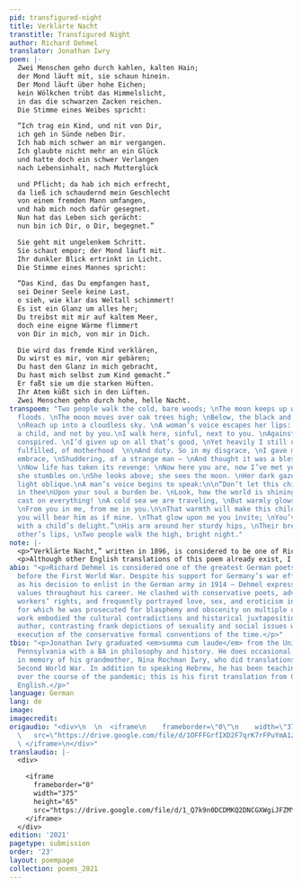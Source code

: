 ```yaml
---
pid: transfigured-night
title: Verklärte Nacht
transtitle: Transfigured Night
author: Richard Dehmel
translator: Jonathan Iwry
poem: |-
  Zwei Menschen gehn durch kahlen, kalten Hain;
  der Mond läuft mit, sie schaun hinein.
  Der Mond läuft über hohe Eichen;
  kein Wölkchen trübt das Himmelslicht,
  in das die schwarzen Zacken reichen.
  Die Stimme eines Weibes spricht:

  “Ich trag ein Kind, und nit von Dir,
  ich geh in Sünde neben Dir.
  Ich hab mich schwer an mir vergangen.
  Ich glaubte nicht mehr an ein Glück
  und hatte doch ein schwer Verlangen
  nach Lebensinhalt, nach Mutterglück

  und Pflicht; da hab ich mich erfrecht,
  da ließ ich schaudernd mein Geschlecht
  von einem fremden Mann umfangen,
  und hab mich noch dafür gesegnet.
  Nun hat das Leben sich gerächt:
  nun bin ich Dir, o Dir, begegnet.”

  Sie geht mit ungelenkem Schritt.
  Sie schaut empor; der Mond läuft mit.
  Ihr dunkler Blick ertrinkt in Licht.
  Die Stimme eines Mannes spricht:

  “Das Kind, das Du empfangen hast,
  sei Deiner Seele keine Last,
  o sieh, wie klar das Weltall schimmert!
  Es ist ein Glanz um alles her;
  Du treibst mit mir auf kaltem Meer,
  doch eine eigne Wärme flimmert
  von Dir in mich, von mir in Dich.

  Die wird das fremde Kind verklären,
  Du wirst es mir, von mir gebären;
  Du hast den Glanz in mich gebracht,
  Du hast mich selbst zum Kind gemacht.”
  Er faßt sie um die starken Hüften.
  Ihr Atem küßt sich in den Lüften.
  Zwei Menschen gehn durch hohe, helle Nacht.
transpoem: "Two people walk the cold, bare woods; \nThe moon keeps up with light that
  floods. \nThe moon moves over oak trees high; \nBelow, the black and jagged tips
  \nReach up into a cloudless sky. \nA woman’s voice escapes her lips: \n\n“I carry
  a child, and not by you.\nI walk here, sinful, next to you. \nAgainst myself I have
  conspired. \nI’d given up on all that’s good, \nYet heavily I still desired\nA life
  fulfilled, of motherhood  \n\nAnd duty. So in my disgrace, \nI gave myself to the
  embrace, \nShuddering, of a strange man — \nAnd thought it was a blessing, too.
  \nNow life has taken its revenge: \nNow here you are, now I’ve met you.”\n\nUncertainly,
  she stumbles on.\nShe looks above; she sees the moon. \nHer dark gaze drowns in
  light oblique.\nA man’s voice begins to speak:\n\n“Don’t let this child conceived
  in thee\nUpon your soul a burden be. \nLook, how the world is shining bright, \nGlory
  cast on everything! \nA cold sea we are traveling, \nBut warmly glows an inner light
  \nFrom you in me, from me in you.\n\nThat warmth will make this child shine,\nAnd
  you will bear him as if mine. \nThat glow upon me you invite; \nYou’ve filled me
  with a child’s delight.”\nHis arm around her sturdy hips, \nTheir breaths upon each
  other’s lips, \nTwo people walk the high, bright night."
note: |-
  <p>“Verklärte Nacht,” written in 1896, is considered to be one of Richard Dehmel’s most memorable works — and in turn inspired Arnold Schoenberg to write one of his most well-known compositions in 1889. The poem depicts a man and woman as they walk through the forest; the woman confesses to carrying another man’s child, the man forgives her and welcomes the coming child as his own, and, in keeping with the poem’s title, the night is “transfigured.”</p>
  <p>Although other English translations of this poem already exist, I wanted to translate the poem in such a way as to preserve its original formal qualities — specifically, its meter and rhyme scheme. The ninth line of the original, in which the female speaker describes her desire to experience motherhood, translates to “I had a heavy longing.” The original word, <em>schwer</em>, which means both “heavy” and “burdensome,” seems to serve as a play on words evoking the notion of pregnancy. The poet appears to use pregnancy as a metaphor for the woman’s burdensome longing to become a mother, describing her longing as a heavy weight she carries. I chose to translate the word to “heavy” to convey both the weight of the speaker’s longing and the physical encumbrance of pregnancy — as in the English phrase “heavy with child.”</p>
abio: "<p>Richard Dehmel is considered one of the greatest German poets of the period
  before the First World War. Despite his support for Germany’s war effort — as well
  as his decision to enlist in the German army in 1914 — Dehmel expressed strong progressive
  values throughout his career. He clashed with conservative poets, advocated for
  workers’ rights, and frequently portrayed love, sex, and eroticism in his poetry,
  for which he was prosecuted for blasphemy and obscenity on multiple occasions. His
  work embodied the cultural contradictions and historical juxtapositions of their
  author, contrasting frank depictions of sexuality and social issues with flawless
  execution of the conservative formal conventions of the time.</p>"
tbio: "<p>Jonathan Iwry graduated <em>summa cum laude</em> from the University of
  Pennsylvania with a BA in philosophy and history. He does occasional translations
  in memory of his grandmother, Nina Rochman Iwry, who did translations before the
  Second World War. In addition to speaking Hebrew, he has been teaching himself German
  over the course of the pandemic; this is his first translation from German into
  English.</p>"
language: German
lang: de
image:
imagecredit:
origaudio: "<div>\n  \n  <iframe\n    frameborder=\"0\"\n    width=\"375\"\n    height=\"65\"\n
  \   src=\"https://drive.google.com/file/d/1OFFFGrfIXD2F7qrK7rFPuYmA1zWpMtIJ/preview\">\n
  \ </iframe>\n</div>"
translaudio: |-
  <div>

    <iframe
      frameborder="0"
      width="375"
      height="65"
      src="https://drive.google.com/file/d/1_Q7k9n0DCDMKQ2DNCGXWgiJFZMYvB3kV/preview">
    </iframe>
  </div>
edition: '2021'
pagetype: submission
order: '23'
layout: poempage
collection: poems_2021
---
```

